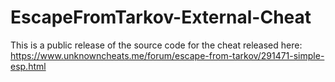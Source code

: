 # EscapeFromTarkov-External-Cheat
This is a public release of the source code for the cheat released here: https://www.unknowncheats.me/forum/escape-from-tarkov/291471-simple-esp.html
